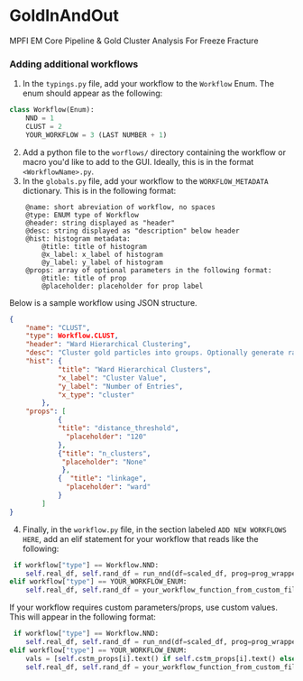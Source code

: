 # GoldInAndOut

MPFI EM Core Pipeline & Gold Cluster Analysis For Freeze Fracture

### Adding additional workflows
1) In the `typings.py` file, add your workflow to the `Workflow` Enum. The enum should appear as the following:
```python
class Workflow(Enum):
    NND = 1
    CLUST = 2
    YOUR_WORKFLOW = 3 (LAST NUMBER + 1) 
```
2) Add a python file to the `worflows/` directory containing the workflow or macro you'd like to add to the GUI. Ideally, this is in the format `<WorkflowName>.py`.
3) In the `globals.py` file, add your workflow to the `WORKFLOW_METADATA` dictionary. This is in the following format:
```buildoutcfg
    @name: short abreviation of workflow, no spaces
    @type: ENUM type of Workflow
    @header: string displayed as "header"
    @desc: string displayed as "description" below header
    @hist: histogram metadata:
        @title: title of histogram
        @x_label: x_label of histogram
        @y_label: y_label of histogram
    @props: array of optional parameters in the following format:
        @title: title of prop
        @placeholder: placeholder for prop label
```
Below is a sample workflow using JSON structure.
```json
{
    "name": "CLUST",
    "type": Workflow.CLUST,
    "header": "Ward Hierarchical Clustering",
    "desc": "Cluster gold particles into groups. Optionally generate random coordinates.",
    "hist": {
            "title": "Ward Hierarchical Clusters",
            "x_label": "Cluster Value",
            "y_label": "Number of Entries",
            "x_type": "cluster"
        },
    "props": [
            {
            "title": "distance_threshold",
              "placeholder": "120"
            },
            {"title": "n_clusters",
             "placeholder": "None"
             },
            {  "title": "linkage",
              "placeholder": "ward"
            }
        ]
}
```
4) Finally, in the `workflow.py` file, in the section labeled `ADD NEW WORKFLOWS HERE`, add an elif statement for your workflow that reads like the following:
```python
 if workflow["type"] == Workflow.NND:
    self.real_df, self.rand_df = run_nnd(df=scaled_df, prog=prog_wrapper, random_coordinate_list=random_coords)
elif workflow["type"] == YOUR_WORKFLOW_ENUM:
    self.real_df, self.rand_df = your_workflow_function_from_custom_file(df=scaled_df, prog=prog_wrapper, random_coordinate_list=random_coords)
```
If your workflow requires custom parameters/props, use custom values. This will appear in the following format:
```python
 if workflow["type"] == Workflow.NND:
    self.real_df, self.rand_df = run_nnd(df=scaled_df, prog=prog_wrapper, random_coordinate_list=random_coords)
elif workflow["type"] == YOUR_WORKFLOW_ENUM:
    vals = [self.cstm_props[i].text() if self.cstm_props[i].text() else workflow['props'][i]['placeholder'] for i in range(len(self.cstm_props))]
    self.real_df, self.rand_df = your_workflow_function_from_custom_file(df=scaled_df, random_coordinate_list=random_coords, prog=prog_wrapper, distance_threshold=vals[0], n_clusters=vals[1], linkage=vals[2])
```